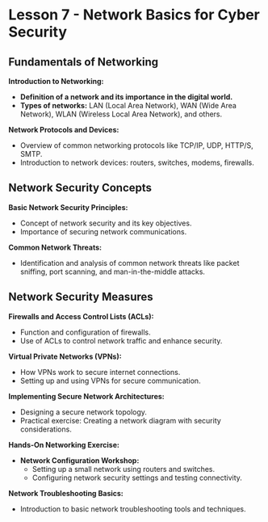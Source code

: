 # Lesson 7 - Network Basics for Cyber Security

## Fundamentals of Networking

**Introduction to Networking:**
- **Definition of a network and its importance in the digital world.**
- **Types of networks:** LAN (Local Area Network), WAN (Wide Area Network), WLAN (Wireless Local Area Network), and others.

**Network Protocols and Devices:**
- Overview of common networking protocols like TCP/IP, UDP, HTTP/S, SMTP.
- Introduction to network devices: routers, switches, modems, firewalls.

## Network Security Concepts

**Basic Network Security Principles:**
- Concept of network security and its key objectives.
- Importance of securing network communications.

**Common Network Threats:**
- Identification and analysis of common network threats like packet sniffing, port scanning, and man-in-the-middle attacks.

## Network Security Measures

**Firewalls and Access Control Lists (ACLs):**
- Function and configuration of firewalls.
- Use of ACLs to control network traffic and enhance security.

**Virtual Private Networks (VPNs):**
- How VPNs work to secure internet connections.
- Setting up and using VPNs for secure communication.

**Implementing Secure Network Architectures:**
- Designing a secure network topology.
- Practical exercise: Creating a network diagram with security considerations.

**Hands-On Networking Exercise:**
- **Network Configuration Workshop:**
  - Setting up a small network using routers and switches.
  - Configuring network security settings and testing connectivity.
  
**Network Troubleshooting Basics:**
- Introduction to basic network troubleshooting tools and techniques.


